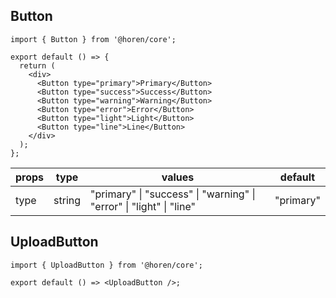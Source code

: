 ## Button

```tsx
import { Button } from '@horen/core';

export default () => {
  return (
    <div>
      <Button type="primary">Primary</Button>
      <Button type="success">Success</Button>
      <Button type="warning">Warning</Button>
      <Button type="error">Error</Button>
      <Button type="light">Light</Button>
      <Button type="line">Line</Button>
    </div>
  );
};
```

| props | type   | values                                                              | default   |
| ----- | ------ | ------------------------------------------------------------------- | --------- |
| type  | string | "primary" \| "success" \| "warning" \| "error" \| "light" \| "line" | "primary" |

## UploadButton

```tsx
import { UploadButton } from '@horen/core';

export default () => <UploadButton />;
```
